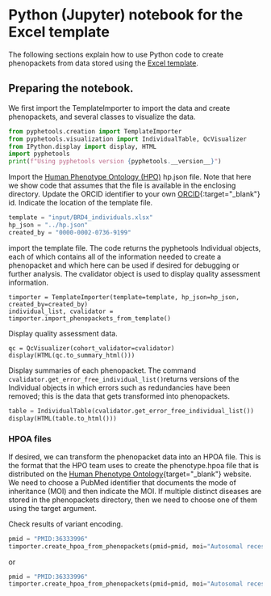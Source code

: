 # Python (Jupyter) notebook for the Excel template

The following sections explain how to use Python code to create phenopackets from data stored using the [Excel template](excel.md).


## Preparing the notebook.

We first import the TemplateImporter to import the data and create phenopackets, and several classes to visualize the data.

```python
from pyphetools.creation import TemplateImporter
from pyphetools.visualization import IndividualTable, QcVisualizer
from IPython.display import display, HTML
import pyphetools
print(f"Using pyphetools version {pyphetools.__version__}")
```

Import the [Human Phenotype Ontology (HPO)](https://hpo.jax.org/app/) hp.json file. Note that here we show code that assumes that the file is available in the enclosing directory. Update the ORCID identifier to your own [ORCID](https://orcid.org/){:target="_blank"}  id. Indicate
the location of the template file.

```python
template = "input/BRD4_individuals.xlsx"
hp_json = "../hp.json"
created_by = "0000-0002-0736-9199"
```

import the template file. The code returns the pyphetools Individual objects, each of which contains all of the information needed to create a phenopacket and which here can be used if desired for debugging or further analysis. The cvalidator object is used to display quality assessment information.

```
timporter = TemplateImporter(template=template, hp_json=hp_json, created_by=created_by)
individual_list, cvalidator = timporter.import_phenopackets_from_template()
```
Display quality assessment data.
```
qc = QcVisualizer(cohort_validator=cvalidator)
display(HTML(qc.to_summary_html()))
```
Display summaries of each phenopacket. The command ``cvalidator.get_error_free_individual_list()``returns versions of the Individual objects
in which errors such as redundancies have been removed; this is the data that gets transformed into phenopackets.


```python
table = IndividualTable(cvalidator.get_error_free_individual_list())
display(HTML(table.to_html()))
```

### HPOA files

If desired, we can transform the phenopacket data into an HPOA file. This is the format that the HPO team uses to create the phenotype.hpoa file that is distributed on the [Human Phenotype Ontology](https://hpo.jax.org/){target="_blank"} website. We need to choose a PubMed identifier that documents
the mode of inheritance (MOI) and then indicate the MOI. If multiple distinct diseases are stored in the phenopackets directory, then we need to choose one of them using the target argument.

Check results of variant encoding.
```python
pmid = "PMID:36333996"
timporter.create_hpoa_from_phenopackets(pmid=pmid, moi="Autosomal recessive")
```
or

```python
pmid = "PMID:36333996"
timporter.create_hpoa_from_phenopackets(pmid=pmid, moi="Autosomal recessive", target="OMIM:620427")
```
